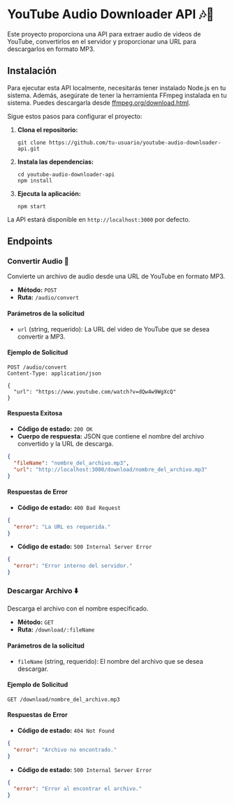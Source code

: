 # YouTube Audio Downloader API 🎶💾

Este proyecto proporciona una API para extraer audio de videos de YouTube, convertirlos en el servidor y proporcionar una URL para descargarlos en formato MP3.

## Instalación

Para ejecutar esta API localmente, necesitarás tener instalado Node.js en tu sistema. Además, asegúrate de tener la herramienta FFmpeg instalada en tu sistema. Puedes descargarla desde [ffmpeg.org/download.html](https://ffmpeg.org/download.html).

Sigue estos pasos para configurar el proyecto:

1. **Clona el repositorio:**
   ```
   git clone https://github.com/tu-usuario/youtube-audio-downloader-api.git
   ```

2. **Instala las dependencias:**
   ```
   cd youtube-audio-downloader-api
   npm install
   ```

3. **Ejecuta la aplicación:**
   ```
   npm start
   ```

La API estará disponible en `http://localhost:3000` por defecto.


## Endpoints

### Convertir Audio 🔄

Convierte un archivo de audio desde una URL de YouTube en formato MP3.

- **Método:** `POST`
- **Ruta:** `/audio/convert`

#### Parámetros de la solicitud

- `url` (string, requerido): La URL del video de YouTube que se desea convertir a MP3.

#### Ejemplo de Solicitud

```http
POST /audio/convert
Content-Type: application/json

{
  "url": "https://www.youtube.com/watch?v=dQw4w9WgXcQ"
}
```

#### Respuesta Exitosa

- **Código de estado:** `200 OK`
- **Cuerpo de respuesta:** JSON que contiene el nombre del archivo convertido y la URL de descarga.

```json
{
  "fileName": "nombre_del_archivo.mp3",
  "url": "http://localhost:3000/download/nombre_del_archivo.mp3"
}
```

#### Respuestas de Error

- **Código de estado:** `400 Bad Request`

```json
{
  "error": "La URL es requerida."
}
```

- **Código de estado:** `500 Internal Server Error`

```json
{
  "error": "Error interno del servidor."
}
```

### Descargar Archivo ⬇️

Descarga el archivo con el nombre especificado.

- **Método:** `GET`
- **Ruta:** `/download/:fileName`

#### Parámetros de la solicitud

- `fileName` (string, requerido): El nombre del archivo que se desea descargar.

#### Ejemplo de Solicitud

```http
GET /download/nombre_del_archivo.mp3
```

#### Respuestas de Error

- **Código de estado:** `404 Not Found`

```json
{
  "error": "Archivo no encontrado."
}
```

- **Código de estado:** `500 Internal Server Error`

```json
{
  "error": "Error al encontrar el archivo."
}
```
